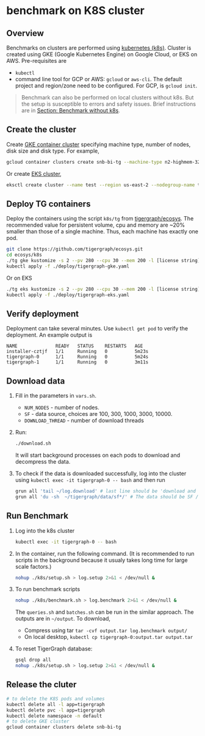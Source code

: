 # benchmark on K8S cluster

## Overview

Benchmarks on clusters are performed using [kubernetes (k8s)](https://kubernetes.io). Cluster is created using GKE (Google Kubernetes Engine) on Google Cloud, or EKS on AWS. 
Pre-requisites are
* `kubectl`
* command line tool for GCP or AWS: `gcloud` or `aws-cli`. The default project and region/zone need to be configured. For GCP, is `gcloud init`.

> Benchmark can also be performed on local clusters without k8s. But the setup is susceptible to errors and safety issues. Brief instructions are in [Section: Benchmark without k8s](../benchmark_on_cluster).

## Create the cluster

Create [GKE container cluster](https://cloud.google.com/sdk/gcloud/reference/container/clusters/create) specifying machine type, number of nodes, disk size and disk type. For example,

```bash
gcloud container clusters create snb-bi-tg --machine-type n2-highmem-32 --num-nodes=2 --disk-size 300 --disk-type=pd-ssd
```

Or create [EKS cluster](https://docs.aws.amazon.com/eks/latest/userguide/create-cluster.html),

```bash
eksctl create cluster --name test --region us-east-2 --nodegroup-name tgtest --node-type r5.xlarge --nodes 2 --instance-prefix tg --instance-name eks-test 
```

## Deploy TG containers
Deploy the containers using the script `k8s/tg` from [tigergraph/ecosys](https://github.com/tigergraph/ecosys.git). The recommended value for persistent volume, cpu and memory are ~20% smaller than those of a single machine. Thus, each machine has exactly one pod.

```bash
git clone https://github.com/tigergraph/ecosys.git
cd ecosys/k8s
./tg gke kustomize -s 2 --pv 280 --cpu 30 --mem 200 -l [license string]
kubectl apply -f ./deploy/tigergraph-gke.yaml
```

Or on EKS 

```bash
./tg eks kustomize -s 2 --pv 280 --cpu 30 --mem 200 -l [license string]
kubectl apply -f ./deploy/tigergraph-eks.yaml
```

## Verify deployment

Deployment can take several minutes. Use `kubectl get pod` to verify the deployment. An example output is

```
NAME              READY   STATUS    RESTARTS   AGE
installer-cztjf   1/1     Running   0          5m23s
tigergraph-0      1/1     Running   0          5m24s
tigergraph-1      1/1     Running   0          3m11s
``` 
## Download data

1. Fill in the parameters in `vars.sh`.
    * `NUM_NODES` - number of nodes.
    * `SF` - data source, choices are 100, 300, 1000, 3000, 10000.
    * `DOWNLOAD_THREAD` - number of download threads

1. Run:

    ```bash
    ./download.sh
    ```
    It will start background processes on each pods to download and decompress the data.

1. To check if the data is downloaded successfully, log into the cluster using `kubectl exec -it tigergraph-0 -- bash` and then run

    ```bash
    grun all 'tail ~/log.download' # last line should be 'download and decompress finished'
    grun all 'du -sh  ~/tigergraph/data/sf*/' # The data should be SF / NODE_NUMBER
    ```

## Run Benchmark 

1. Log into the k8s cluster 

    ```bash
    kubectl exec -it tigergraph-0 -- bash
    ```

1. In the container, run the following command. (It is recommended to run scripts in the background because it usualy takes long time for large scale factors.)

    ```bash
    nohup ./k8s/setup.sh > log.setup 2>&1 < /dev/null &
    ```

1. To run benchmark scripts

    ```bash
    nohup ./k8s/benchmark.sh > log.benchmark 2>&1 < /dev/null &
    ```

    The `queries.sh` and `batches.sh` can be run in the similar approach. The outputs are in `~/output`. To download, 
    * Compress using tar `tar -cvf output.tar log.benchmark output/` 
    * On local desktop, `kubectl cp tigergraph-0:output.tar output.tar`

1. To reset TigerGraph database:

    ```bash
    gsql drop all
    nohup ./k8s/setup.sh > log.setup 2>&1 < /dev/null &
    ```

## Release the cluter

```bash
# to delete the K8S pods and volumes
kubectl delete all -l app=tigergraph
kubectl delete pvc -l app=tigergraph
kubectl delete namespace -n default
# to delete GKE cluster
gcloud container clusters delete snb-bi-tg
```
